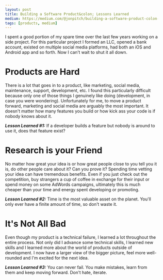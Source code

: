 ```yaml
---
layout: post
title: Building a Software Product&colon; Lessons Learned
medium: https://medium.com/@jonpitch/building-a-software-product-colon-lessons-learned-2d4e61cea6ea
tags: [products, medium]
---
```


I spent a good portion of my spare time over the last few years working on a side project. For this particular project I formed an LLC, opened a bank account, existed on multiple social media platforms, had both an iOS and Android app and so forth. Now I can't wait to shut it all down.

# Products are Hard
There is a lot that goes in to a product, like marketing, social media, maintenance, support, development, etc. I found this particularly difficult because only one of those things I genuinely like doing (development, in case you were wondering). Unfortunately for me, to move a product forward, marketing and social media are arguably the most important. It doesn't matter how many features you build or how kick ass your code is if nobody knows about it.

***Lesson Learned #1:*** If a developer builds a feature but nobody is around to use it, does that feature exist?

# Research is your Friend
No matter how great your idea is or how great people close to you tell you it is, do other people care about it? Can you prove it? Spending time vetting your idea can have tremendous benefits. Even if you just check out the competition, buy strangers a cup of coffee in exchange for their input or spend money on some AdWords campaigns, ultimately this is much cheaper than your time and energy spent developing or promoting.

***Lesson Learned #2:*** Time is the most valuable asset on the planet. You'll only ever have a finite amount of time, so don't waste it.

# It's Not All Bad
Even though my product is a technical failure, I learned a lot throughout the entire process. Not only did I advance some technical skills, I learned new skills and I learned more about the world of products outside of development. I now have a larger view of the bigger picture, feel more well-rounded and I'm excited for the next idea.

***Lesson Learned #3:*** You can never fail. You make mistakes, learn from them and keep moving forward. Don't hate, iterate.
